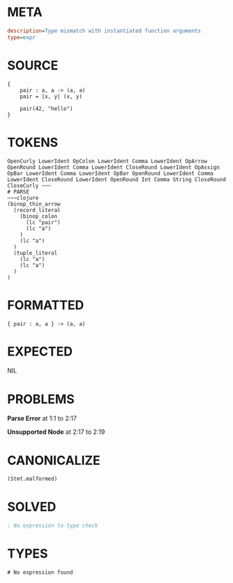 # META
~~~ini
description=Type mismatch with instantiated function arguments
type=expr
~~~
# SOURCE
~~~roc
{
    pair : a, a -> (a, a)
    pair = |x, y| (x, y)

    pair(42, "hello")
}
~~~
# TOKENS
~~~text
OpenCurly LowerIdent OpColon LowerIdent Comma LowerIdent OpArrow OpenRound LowerIdent Comma LowerIdent CloseRound LowerIdent OpAssign OpBar LowerIdent Comma LowerIdent OpBar OpenRound LowerIdent Comma LowerIdent CloseRound LowerIdent OpenRound Int Comma String CloseRound CloseCurly ~~~
# PARSE
~~~clojure
(binop_thin_arrow
  (record_literal
    (binop_colon
      (lc "pair")
      (lc "a")
    )
    (lc "a")
  )
  (tuple_literal
    (lc "a")
    (lc "a")
  )
)
~~~
# FORMATTED
~~~roc
{ pair : a, a } -> (a, a)
~~~
# EXPECTED
NIL
# PROBLEMS
**Parse Error**
at 1:1 to 2:17

**Unsupported Node**
at 2:17 to 2:19

# CANONICALIZE
~~~clojure
(Stmt.malformed)
~~~
# SOLVED
~~~clojure
; No expression to type check
~~~
# TYPES
~~~roc
# No expression found
~~~
